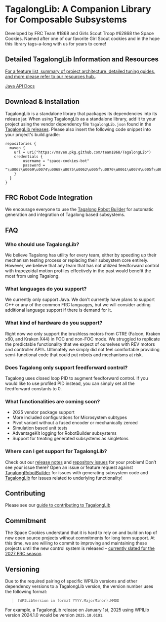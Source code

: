 # TagalongLib: A Companion Library for Composable Subsystems 

Developed by FRC Team #1868 and Girls Scout Troop #62868 the Space Cookies. Named after one of our favorite Girl Scout cookies and in the hope this library tags-a-long with us for years to come\!

## Detailed TagalongLib Information and Resources
[For a feature list, summary of project architecture, detailed tuning guides, and more please refer to our resources hub.](resources/README.md).

[Java API Docs](https://team1868.github.io/TagalongLibDocs/)

## Download & Installation
TagalongLib is a standalone library that packages its dependencies into its release jar. When using TagalongLib as a standalone library, add it to your project using the vendor dependency file `TagalongLib.json` found in the [TagalongLib releases](https://github.com/team1868/TagalongLib/releases). Please also insert the following code snippet into your project's build.gradle:

```
repositories {
  maven {
    url = uri("https://maven.pkg.github.com/team1868/TagalongLib")
    credentials {
        username = "space-cookies-bot"
        password = "\u0067\u0069\u0074\u0068\u0075\u0062\u005f\u0070\u0061\u0074\u005f\u0031\u0031\u0042\u004e\u0057\u0049\u0045\u0042\u0041\u0030\u0035\u006b\u0053\u006c\u0052\u0049\u0032\u0059\u0077\u006d\u0047\u0072\u005f\u006c\u004e\u0056\u0039\u004b\u0049\u0076\u006f\u0077\u0050\u004b\u0065\u0030\u0046\u0045\u0031\u004e\u0077\u0053\u0073\u0047\u004c\u0055\u0033\u0035\u0064\u0070\u0074\u0079\u0079\u0057\u0043\u0031\u0074\u004c\u0049\u0036\u0072\u0039\u0071\u0064\u007a\u0036\u0044\u0037\u004b\u0056\u004c\u005a\u0056\u004c\u006d\u006e\u0073\u0038\u004a\u0035\u0056\u0051"
    }
  }
}
```

## FRC Robot Code Integration
We encourage everyone to use the [Tagalong Robot Builder](https://github.com/team1868/TagalongRobotBuilder) for automatic generation and integration of Tagalong based subsystems.

<!-- 
FUTURE DEV
## Example Projects and Repositories
-->

## FAQ

### Who should use TagalongLib?

We believe Tagalong has utility for every team, either by speeding up their mechanism testing process or replacing their subsystem core entirely. However, we believe that any team that has not utilized feedforward control with trapezoidal motion profiles effectively in the past would benefit the most from using Tagalong.

### What languages do you support?

We currently only support Java. We don't currently have plans to support C++ or any of the common FRC languages, but we will consider adding additional language support if there is demand for it.

### What kind of hardware do you support?

Right now we only support the brushless motors from CTRE (Falcon, Kraken x60, and Kraken X44) in FOC and non-FOC mode. We struggled to replicate the predictable functionality that we expect of ourselves with REV motors and controller API’s. Ultimately we simply did not feel comfortable providing semi-functional code that could put robots and mechanisms at risk.

### Does Tagalong only support feedforward control?

Tagalong uses closed loop PID to augment feedforward control. If you would like to use profiled PID instead, you can simply set all the feedforward constants to 0\.

<!-- 
FUTURE DEV: List out microsystems and their specialized variants
### What functionalities are currently supported?
-->

### What functionalities are coming soon?
- 2025 vendor package support
- More included configurations for Microsystem subtypes
- Pivot variant without a fused encoder or mechanically zeroed
- Simulation based unit tests
- AdvantageKit logging for RobotBuilder subsystems
- Support for treating generated subsystems as singletons

### Where can I get support for TagalongLib?
Check out our [release notes](https://github.com/team1868/TagalongLib/releases) and [repository issues](https://github.com/team1868/TagalongLib/issues) for your problem! Don’t see your issue there? Open an issue or feature request against [TagalongRobotBuilder](https://github.com/team1868/tagalongRobotBuilder/issues) for issues with generating subsystem code and [TagalongLib](https://github.com/team1868/TagalongLib/issues) for issues related to underlying functionality! 
<!-- FUTURE DEV: Add a common issues document to the resources directory -->

## Contributing
Please see our [guide to contributing to TagalongLib](resources/CONTRIBUTING.md)
<!-- 
FUTURE DEV: Add section covering
## Repository Structure
-->
## Commitment
The Space Cookies understand that it is hard to rely on and build on top of new open source projects without commitments for long term support. At this time, we are willing to commit to improving and maintaining these projects until the new control system is released – [currently slated for the 2027 FRC season](https://community.firstinspires.org/future-robot-control-system-update).

## Versioning
Due to the required pairing of specific WPILib versions and other dependency versions to a TagalongLib version, the version number uses the following format:

> `(WPILibVersion in format YYYY.MajorMinor).MMDD`

For example, a TagalongLib release on January 1st, 2025 using WPILib version 2024.1.0 would be version `2025.10.0101`.
